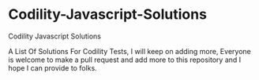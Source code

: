 # Codility-Javascript-Solutions
Codility Javascript Solutions

A List Of Solutions For Codility Tests, I will keep on adding more, Everyone is welcome to make a pull request and add more to this repository and I hope I can provide to folks.

